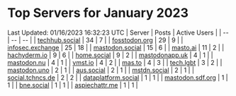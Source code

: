 # Top Servers for January 2023
Last Updated: 01/16/2023 16:32:23 UTC
| Server | Posts | Active Users |
| -- | -- | -- |
| [techhub.social](https://techhub.social/tags/PowerShell) | 34 | 7 |
| [fosstodon.org](https://fosstodon.org/tags/PowerShell) | 29 | 9 |
| [infosec.exchange](https://infosec.exchange/tags/PowerShell) | 25 | 18 |
| [mastodon.social](https://mastodon.social/tags/PowerShell) | 15 | 6 |
| [masto.ai](https://masto.ai/tags/PowerShell) | 11 | 2 |
| [hachyderm.io](https://hachyderm.io/tags/PowerShell) | 9 | 6 |
| [home.social](https://home.social/tags/PowerShell) | 9 | 2 |
| [mastodonapp.uk](https://mastodonapp.uk/tags/PowerShell) | 4 | 1 |
| [mastodon.nu](https://mastodon.nu/tags/PowerShell) | 4 | 1 |
| [vmst.io](https://vmst.io/tags/PowerShell) | 4 | 2 |
| [mas.to](https://mas.to/tags/PowerShell) | 4 | 3 |
| [tech.lgbt](https://tech.lgbt/tags/PowerShell) | 3 | 2 |
| [mastodon.uno](https://mastodon.uno/tags/PowerShell) | 2 | 1 |
| [aus.social](https://aus.social/tags/PowerShell) | 2 | 1 |
| [mstdn.social](https://mstdn.social/tags/PowerShell) | 2 | 1 |
| [social.tchncs.de](https://social.tchncs.de/tags/PowerShell) | 2 | 2 |
| [dataplatform.social](https://dataplatform.social/tags/PowerShell) | 1 | 1 |
| [mastodon.sdf.org](https://mastodon.sdf.org/tags/PowerShell) | 1 | 1 |
| [bne.social](https://bne.social/tags/PowerShell) | 1 | 1 |
| [aspiechattr.me](https://aspiechattr.me/tags/PowerShell) | 1 | 1 |
